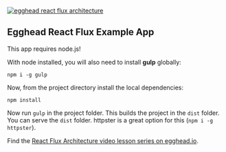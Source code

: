 <a href="https://egghead.io/series/react-flux-architecture">![egghead react flux architecture](https://d2eip9sf3oo6c2.cloudfront.net/series/covers/000/000/005/full/react_flux_series_banner_2.png?1404147531)</a>

## Egghead React Flux Example App

This app requires node.js!

With node installed, you will also need to install **gulp** globally:

`npm i -g gulp`

Now, from the project directory install the local dependencies:

`npm install`

Now run `gulp` in the project folder. This builds the project in the `dist` folder. You can serve the `dist` folder. httpster is a great option for this (`npm i -g httpster`).

Find the [React Flux Architecture video lesson series on egghead.io](https://egghead.io/series/react-flux-architecture).
